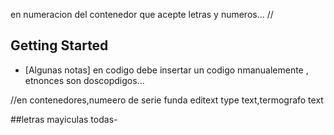 en numeracion del contenedor que acepte letras y numeros...
//
## Getting Started
- [Algunas notas]
en codigo debe insertar un codigo nmanualemente , 
etnonces son doscopdigos...


//en contenedores,numeero de serie funda editext type text,termografo text

##letras mayiculas todas-